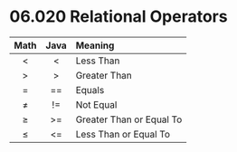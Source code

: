 # 06.020 Relational Operators

Math|Java|Meaning
:---:|:---:|:---
$<$|\<|Less Than
$>$|\>|Greater Than
$=$|==|Equals
$\neq$|!=|Not Equal
$\ge$|>=|Greater Than or Equal To
$\le$|<=|Less Than or Equal To

